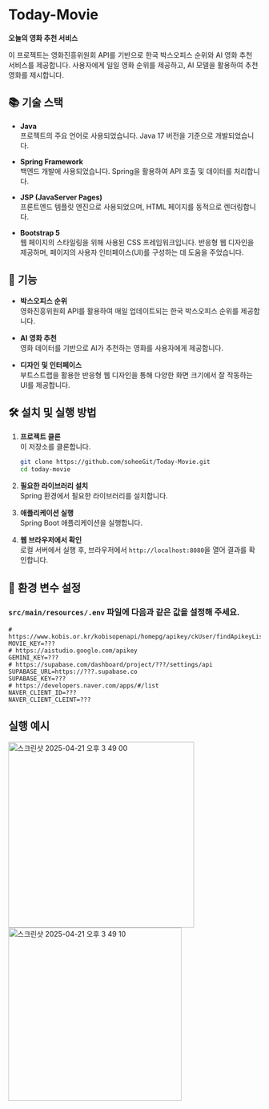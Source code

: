 # Today-Movie
**오늘의 영화 추천 서비스**

이 프로젝트는 영화진흥위원회 API를 기반으로 한국 박스오피스 순위와 AI 영화 추천 서비스를 제공합니다. 사용자에게 일일 영화 순위를 제공하고, AI 모델을 활용하여 추천 영화를 제시합니다.

## 📚 기술 스택

- **Java**  
  프로젝트의 주요 언어로 사용되었습니다. Java 17 버전을 기준으로 개발되었습니다.

- **Spring Framework**  
  백엔드 개발에 사용되었습니다. Spring을 활용하여 API 호출 및 데이터를 처리합니다.

- **JSP (JavaServer Pages)**  
  프론트엔드 템플릿 엔진으로 사용되었으며, HTML 페이지를 동적으로 렌더링합니다.

- **Bootstrap 5**  
  웹 페이지의 스타일링을 위해 사용된 CSS 프레임워크입니다. 반응형 웹 디자인을 제공하며, 페이지의 사용자 인터페이스(UI)를 구성하는 데 도움을 주었습니다.

## 🚀 기능

- **박스오피스 순위**  
  영화진흥위원회 API를 활용하여 매일 업데이트되는 한국 박스오피스 순위를 제공합니다.

- **AI 영화 추천**  
  영화 데이터를 기반으로 AI가 추천하는 영화를 사용자에게 제공합니다.

- **디자인 및 인터페이스**  
  부트스트랩을 활용한 반응형 웹 디자인을 통해 다양한 화면 크기에서 잘 작동하는 UI를 제공합니다.

## 🛠 설치 및 실행 방법

1. **프로젝트 클론**  
   이 저장소를 클론합니다.
   ```bash
   git clone https://github.com/soheeGit/Today-Movie.git
   cd today-movie
   ```

2. **필요한 라이브러리 설치**  
   Spring 환경에서 필요한 라이브러리를 설치합니다.

3. **애플리케이션 실행**  
   Spring Boot 애플리케이션을 실행합니다.

4. **웹 브라우저에서 확인**  
   로컬 서버에서 실행 후, 브라우저에서 `http://localhost:8080`을 열어 결과를 확인합니다.

## 🔑 환경 변수 설정
### `src/main/resources/.env` 파일에 다음과 같은 값을 설정해 주세요.
```
# https://www.kobis.or.kr/kobisopenapi/homepg/apikey/ckUser/findApikeyList.do
MOVIE_KEY=???
# https://aistudio.google.com/apikey
GEMINI_KEY=???
# https://supabase.com/dashboard/project/???/settings/api
SUPABASE_URL=https://???.supabase.co
SUPABASE_KEY=???
# https://developers.naver.com/apps/#/list
NAVER_CLIENT_ID=???
NAVER_CLIENT_CLEINT=???
```

## 실행 예시
<img width="371" alt="스크린샷 2025-04-21 오후 3 49 00" src="https://github.com/user-attachments/assets/d45490b6-48d1-41cc-8959-72dc72405e04" />
<img width="346" alt="스크린샷 2025-04-21 오후 3 49 10" src="https://github.com/user-attachments/assets/85bb9a25-ada5-4b98-826f-4690a96e531f" />



